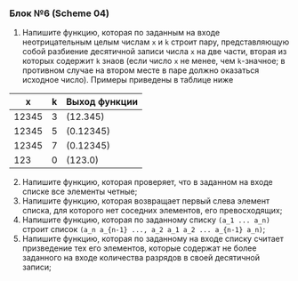 ### Блок №6 (Scheme 04)

1. Напишите функцию, которая по заданным на входе неотрицательным целым числам `x` и `k` строит пару, представляющую собой разбиение десятичной записи числа `x` на две части, вторая из которых содержит `k` знаов (если число `x` не менее, чем `k`-значное; в противном случае на втором месте в паре должно оказаться исходное число). Примеры приведены в таблице ниже

 |x    |k  |Выход функции|
 |-----|---|-------------|
 |12345|3  |  (12.345)   |
 |12345|5  |  (0.12345)  |
 |12345|7  |  (0.12345)  |
 |123  |0  |   (123.0)   |

2. Напишите функцию, которая проверяет, что в заданном на входе списке все элементы четные;
3. Напишите функцию, которая возвращает первый слева элемент списка, для которого нет соседних элементов, его превосходящих;
4. Напишите функцию, которая по заданному списку `(a_1 ... a_n)` строит список `(a_n a_{n-1} ..., a_2 a_1 a_2 ... a_{n-1} a_n)`;
5. Напишите функцию, которая по заданному на входе списку считает призведение тех его элементов, которые содержат не более заданного на входе количества разрядов в своей десятичной записи;
